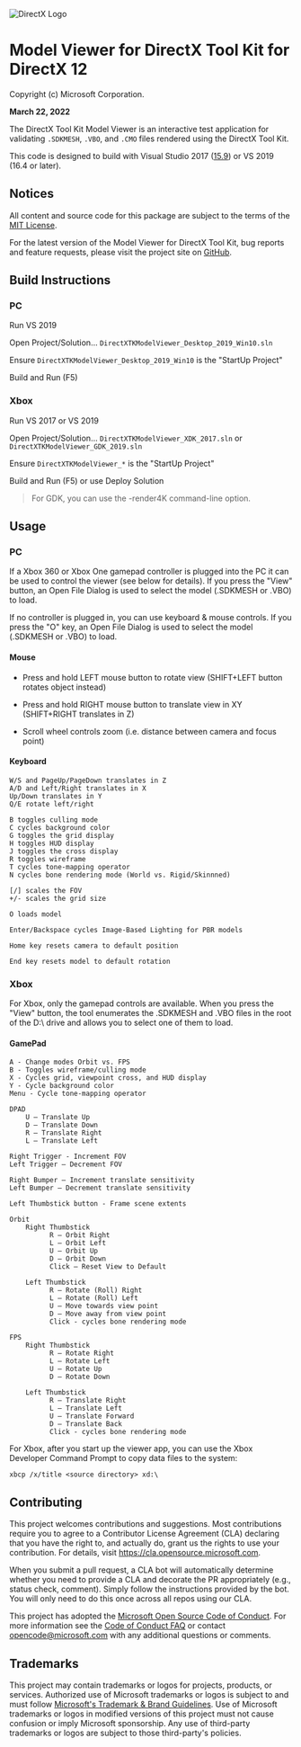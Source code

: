 ![DirectX Logo](https://raw.githubusercontent.com/wiki/Microsoft/DirectXTK12/X_jpg.jpg)

# Model Viewer for DirectX Tool Kit for DirectX 12

Copyright (c) Microsoft Corporation.

**March 22, 2022**

The DirectX Tool Kit Model Viewer is an interactive test application for validating ``.SDKMESH``, ``.VBO``, and ``.CMO`` files rendered using the DirectX Tool Kit.

This code is designed to build with Visual Studio 2017 ([15.9](https://walbourn.github.io/vs-2017-15-9-update/)) or VS 2019 (16.4 or later).

## Notices

All content and source code for this package are subject to the terms of the [MIT License](https://github.com/walbourn/directxtk12modelviewer/blob/main/LICENSE).

For the latest version of the Model Viewer for DirectX Tool Kit, bug reports and feature requests,
please visit the project site on [GitHub](http://aka.ms/directxtk12modelviewer).

## Build Instructions

### PC

Run VS 2019

Open Project/Solution... ``DirectXTKModelViewer_Desktop_2019_Win10.sln``

Ensure ``DirectXTKModelViewer_Desktop_2019_Win10`` is the "StartUp Project"

Build and Run (F5)

### Xbox

Run VS 2017 or VS 2019

Open Project/Solution... ``DirectXTKModelViewer_XDK_2017.sln`` or ``DirectXTKModelViewer_GDK_2019.sln``

Ensure ``DirectXTKModelViewer_*`` is the "StartUp Project"

Build and Run (F5) or use Deploy Solution

> For GDK, you can use the -render4K command-line option.

## Usage
### PC

If a Xbox 360 or Xbox One gamepad controller is plugged into the PC it can be used to control the viewer (see below for details). If you press the "View" button, an Open File Dialog is used to select the model (.SDKMESH or .VBO) to load.

If no controller is plugged in, you can use keyboard & mouse controls. If you press the "O" key, an Open File Dialog is used to select the model (.SDKMESH or .VBO) to load.

#### Mouse

* Press and hold LEFT mouse button to rotate view (SHIFT+LEFT button rotates object instead)

* Press and hold RIGHT mouse button to translate view in XY (SHIFT+RIGHT translates in Z)

* Scroll wheel controls zoom (i.e. distance between camera and focus point)

#### Keyboard

    W/S and PageUp/PageDown translates in Z
    A/D and Left/Right translates in X
    Up/Down translates in Y
    Q/E rotate left/right

    B toggles culling mode
    C cycles background color
    G toggles the grid display
    H toggles HUD display
    J toggles the cross display
    R toggles wireframe
    T cycles tone-mapping operator
    N cycles bone rendering mode (World vs. Rigid/Skinnned)

    [/] scales the FOV
    +/- scales the grid size

    O loads model          

    Enter/Backspace cycles Image-Based Lighting for PBR models

    Home key resets camera to default position

    End key resets model to default rotation

### Xbox

For Xbox, only the gamepad controls are available. When you press the "View" button, the tool enumerates the .SDKMESH and .VBO files in the root of the D:\ drive and allows you to select one of them to load.

#### GamePad

    A - Change modes Orbit vs. FPS
    B - Toggles wireframe/culling mode
    X - Cycles grid, viewpoint cross, and HUD display
    Y - Cycle background color
    Menu - Cycle tone-mapping operator

    DPAD
        U – Translate Up
        D – Translate Down
        R – Translate Right
        L – Translate Left

    Right Trigger - Increment FOV
    Left Trigger – Decrement FOV

    Right Bumper – Increment translate sensitivity
    Left Bumper – Decrement translate sensitivity

    Left Thumbstick button - Frame scene extents

    Orbit
        Right Thumbstick
              R – Orbit Right
              L – Orbit Left
              U – Orbit Up
              D – Orbit Down
              Click – Reset View to Default

        Left Thumbstick
              R – Rotate (Roll) Right
              L – Rotate (Roll) Left
              U – Move towards view point
              D – Move away from view point
              Click - cycles bone rendering mode

    FPS
        Right Thumbstick
              R – Rotate Right
              L – Rotate Left
              U – Rotate Up
              D – Rotate Down

        Left Thumbstick
              R – Translate Right
              L – Translate Left
              U – Translate Forward
              D – Translate Back
              Click - cycles bone rendering mode

For Xbox, after you start up the viewer app, you can use the Xbox Developer Command Prompt to copy data files to the system:

```
xbcp /x/title <source directory> xd:\
```

## Contributing

This project welcomes contributions and suggestions. Most contributions require you to agree to a Contributor License Agreement (CLA) declaring that you have the right to, and actually do, grant us the rights to use your contribution. For details, visit https://cla.opensource.microsoft.com.

When you submit a pull request, a CLA bot will automatically determine whether you need to provide a CLA and decorate the PR appropriately (e.g., status check, comment). Simply follow the instructions provided by the bot. You will only need to do this once across all repos using our CLA.

This project has adopted the [Microsoft Open Source Code of Conduct](https://opensource.microsoft.com/codeofconduct/). For more information see the [Code of Conduct FAQ](https://opensource.microsoft.com/codeofconduct/faq/) or contact [opencode@microsoft.com](mailto:opencode@microsoft.com) with any additional questions or comments.

## Trademarks

This project may contain trademarks or logos for projects, products, or services. Authorized use of Microsoft trademarks or logos is subject to and must follow [Microsoft's Trademark & Brand Guidelines](https://www.microsoft.com/en-us/legal/intellectualproperty/trademarks/usage/general). Use of Microsoft trademarks or logos in modified versions of this project must not cause confusion or imply Microsoft sponsorship. Any use of third-party trademarks or logos are subject to those third-party's policies.
